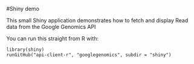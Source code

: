 #Shiny demo

This small Shiny application demonstrates how to fetch and display
Read data from the Google Genomics API

You can run this straight from R with:
```
library(shiny)
runGitHub("api-client-r", "googlegenomics", subdir = "shiny")
```